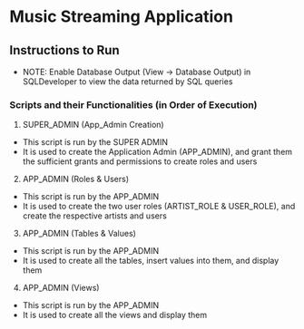 # Music Streaming Application

## Instructions to Run

- NOTE: Enable Database Output (View -> Database Output) in SQLDeveloper to view the data returned by SQL queries

### Scripts and their Functionalities (in Order of Execution)

1. SUPER_ADMIN (App_Admin Creation)

- This script is run by the SUPER ADMIN  
- It is used to create the Application Admin (APP_ADMIN), and grant them the sufficient grants and permissions to create roles and users

2. APP_ADMIN (Roles & Users)
   
- This script is run by the APP_ADMIN
- It is used to create the two user roles (ARTIST_ROLE & USER_ROLE), and create the respective artists and users

3. APP_ADMIN (Tables & Values)
- This script is run by the APP_ADMIN
- It is used to create all the tables, insert values into them, and display them

4. APP_ADMIN (Views)
- This script is run by the APP_ADMIN
- It is used to create all the views and display them